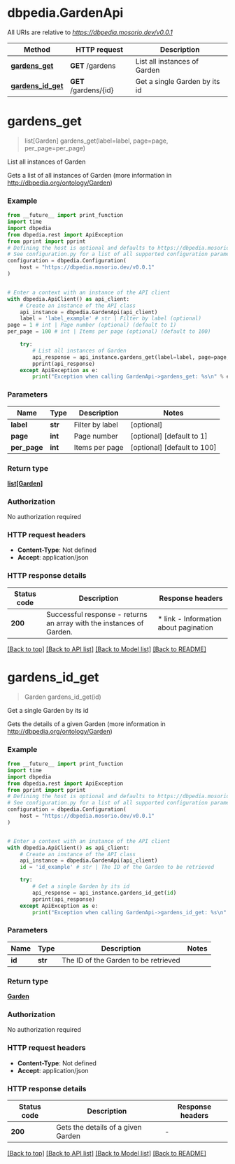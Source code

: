 # dbpedia.GardenApi

All URIs are relative to *https://dbpedia.mosorio.dev/v0.0.1*

Method | HTTP request | Description
------------- | ------------- | -------------
[**gardens_get**](GardenApi.md#gardens_get) | **GET** /gardens | List all instances of Garden
[**gardens_id_get**](GardenApi.md#gardens_id_get) | **GET** /gardens/{id} | Get a single Garden by its id


# **gardens_get**
> list[Garden] gardens_get(label=label, page=page, per_page=per_page)

List all instances of Garden

Gets a list of all instances of Garden (more information in http://dbpedia.org/ontology/Garden)

### Example

```python
from __future__ import print_function
import time
import dbpedia
from dbpedia.rest import ApiException
from pprint import pprint
# Defining the host is optional and defaults to https://dbpedia.mosorio.dev/v0.0.1
# See configuration.py for a list of all supported configuration parameters.
configuration = dbpedia.Configuration(
    host = "https://dbpedia.mosorio.dev/v0.0.1"
)


# Enter a context with an instance of the API client
with dbpedia.ApiClient() as api_client:
    # Create an instance of the API class
    api_instance = dbpedia.GardenApi(api_client)
    label = 'label_example' # str | Filter by label (optional)
page = 1 # int | Page number (optional) (default to 1)
per_page = 100 # int | Items per page (optional) (default to 100)

    try:
        # List all instances of Garden
        api_response = api_instance.gardens_get(label=label, page=page, per_page=per_page)
        pprint(api_response)
    except ApiException as e:
        print("Exception when calling GardenApi->gardens_get: %s\n" % e)
```

### Parameters

Name | Type | Description  | Notes
------------- | ------------- | ------------- | -------------
 **label** | **str**| Filter by label | [optional] 
 **page** | **int**| Page number | [optional] [default to 1]
 **per_page** | **int**| Items per page | [optional] [default to 100]

### Return type

[**list[Garden]**](Garden.md)

### Authorization

No authorization required

### HTTP request headers

 - **Content-Type**: Not defined
 - **Accept**: application/json

### HTTP response details
| Status code | Description | Response headers |
|-------------|-------------|------------------|
**200** | Successful response - returns an array with the instances of Garden. |  * link - Information about pagination <br>  |

[[Back to top]](#) [[Back to API list]](../README.md#documentation-for-api-endpoints) [[Back to Model list]](../README.md#documentation-for-models) [[Back to README]](../README.md)

# **gardens_id_get**
> Garden gardens_id_get(id)

Get a single Garden by its id

Gets the details of a given Garden (more information in http://dbpedia.org/ontology/Garden)

### Example

```python
from __future__ import print_function
import time
import dbpedia
from dbpedia.rest import ApiException
from pprint import pprint
# Defining the host is optional and defaults to https://dbpedia.mosorio.dev/v0.0.1
# See configuration.py for a list of all supported configuration parameters.
configuration = dbpedia.Configuration(
    host = "https://dbpedia.mosorio.dev/v0.0.1"
)


# Enter a context with an instance of the API client
with dbpedia.ApiClient() as api_client:
    # Create an instance of the API class
    api_instance = dbpedia.GardenApi(api_client)
    id = 'id_example' # str | The ID of the Garden to be retrieved

    try:
        # Get a single Garden by its id
        api_response = api_instance.gardens_id_get(id)
        pprint(api_response)
    except ApiException as e:
        print("Exception when calling GardenApi->gardens_id_get: %s\n" % e)
```

### Parameters

Name | Type | Description  | Notes
------------- | ------------- | ------------- | -------------
 **id** | **str**| The ID of the Garden to be retrieved | 

### Return type

[**Garden**](Garden.md)

### Authorization

No authorization required

### HTTP request headers

 - **Content-Type**: Not defined
 - **Accept**: application/json

### HTTP response details
| Status code | Description | Response headers |
|-------------|-------------|------------------|
**200** | Gets the details of a given Garden |  -  |

[[Back to top]](#) [[Back to API list]](../README.md#documentation-for-api-endpoints) [[Back to Model list]](../README.md#documentation-for-models) [[Back to README]](../README.md)

